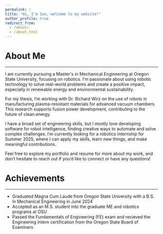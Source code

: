```yaml
---
permalink: /
title: "Hi, I'm Ian, welcome to my website!"
author_profile: true
redirect_from: 
  - /about/
  - /about.html
---
```



About Me
=====
***
I am currently pursuing a Master's in Mechanical Engineering at Oregon State University, focusing on robotics. I’m passionate about using robotic technology to solve real-world problems and create a positive impact, especially in renewable energy and environmental sustainability.

For my thesis, I’m working with Dr. Richard Wirz on the use of robots in manufacturing plasma-resistant materials for advanced vacuum chambers. This research supports fusion power development, contributing to the future of clean energy.

I have a broad set of engineering skills, but I mostly love developing software for robot intelligence, finding creative ways to automate and solve complex challenges. I’m currently looking for a robotics internship for Summer 2025, where I can apply my skills, learn new things, and make meaningful contributions.

Feel free to explore my portfolio and resume for more about my work, and don’t hesitate to reach out if you’d like to connect or have any questions!

Achievements
=====
***
- Graduated Magna Cum Laude from Oregon State University with a B.S. in Mechanical Engineering in June 2024
- Accepted as an M.S. student into the graduate ME and robotics programs at OSU
- Passed the Fundamentals of Engineering (FE) exam and recieved the Engineering Intern certification from the Oregon State Board of Examiners